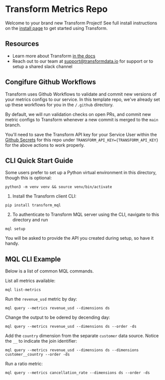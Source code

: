 # Transform Metrics Repo
Welcome to your brand new Transform Project! See full install instructions on the [install page](https://app.transformdata.io/install) to get started using Transform.

## Resources
* Learn more about Transform [in the docs](https://www.notion.so/transformdata/Transform-Documentation-4eb96a3207634834ab1ae8b5b23923ff)
* Reach out to our team at [support@transformdata.io](mailto:support@transformdata.io) for support or to setup a shared slack channel

## Congifure Github Workflows
Transform uses Github Workflows to validate and commit new versions of your metrics configs to our service. In this template repo, we've already set up these workflows for you in the `/.github` directory.

By default, we will run validation checks on open PRs, and commit new metric configs to Transform whenever a new commit is merged to the `main` branch.

You'll need to save the Transform API key for your Service User within the [Github Secrets](https://docs.github.com/en/actions/security-guides/encrypted-secrets#creating-encrypted-secrets-for-a-repository) for this repo under `TRANSFORM_API_KEY={TRANSFORM_API_KEY}` for the above actions to work properly.


## CLI Quick Start Guide

Some users prefer to set up a Python virtual environment in this directory, though this is optional:
```
python3 -m venv venv && source venv/bin/activate
```

1. Install the Transform client CLI:
```
pip install transform_mql
```

2. To authenticate to Transform MQL server using the CLI, navigate to this directory and run
```
mql setup
```
You will be asked to provide the API you created during setup, so have it handy.
## MQL CLI Example
Below is a list of common MQL commands.

List all metrics available:
```
mql list-metrics
```

Run the `revenue_usd` metric by day:
```
mql query --metrics revenue_usd --dimensions ds
```

Change the output to be odered by decending day:
```
mql query --metrics revenue_usd --dimensions ds --order -ds
```

Add the `country` dimension from the separate `customer` data source. Notice the `__` to indicate the join identifier:
```
mql query --metrics revenue_usd --dimensions ds --dimensions customer__country --order -ds
```

Run a ratio metric:
```
mql query --metrics cancellation_rate --dimensions ds --order -ds
